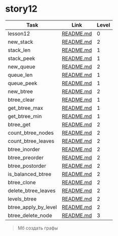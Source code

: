 # story12

| Task                 | Link                                          | Level |
| -------------------- | --------------------------------------------- | ----- |
| lesson12             | [README.md](./lesson12/README.md)             | 0     |
| new_stack            | [README.md](./new_stack/README.md)            | 2     |
| stack_len            | [README.md](./stack_len/README.md)            | 1     |
| stack_peek           | [README.md](./stack_peek/README.md)           | 1     |
| new_queue            | [README.md](./new_queue/README.md)            | 2     |
| queue_len            | [README.md](./queue_len/README.md)            | 1     |
| queue_peek           | [README.md](./queue_peek/README.md)           | 1     |
| new_btree            | [README.md](./new_btree/README.md)            | 2     |
| btree_clear          | [README.md](./btree_clear/README.md)          | 1     |
| get_btree_max        | [README.md](./get_btree_max/README.md)        | 1     |
| get_btree_min        | [README.md](./get_btree_min/README.md)        | 1     |
| btree_get            | [README.md](./btree_get/README.md)            | 2     |
| count_btree_nodes    | [README.md](./count_btree_nodes/README.md)    | 2     |
| count_btree_leaves   | [README.md](./count_btree_leaves/README.md)   | 2     |
| btree_inorder        | [README.md](./btree_inorder/README.md)        | 2     |
| btree_preorder       | [README.md](./btree_preorder/README.md)       | 2     |
| btree_postorder      | [README.md](./btree_postorder/README.md)      | 2     |
| is_balanced_btree    | [README.md](./is_balanced_btree/REAMD.md)     | 2     |
| btree_clone          | [README.md](./btree_clone/README.md)          | 2     |
| delete_btree_leaves  | [README.md](./delete_btree_leaves/README.md)  | 2     |
| levels_btree         | [README.md](./levels_btree/README.md)         | 2     |
| btree_apply_by_level | [README.md](./btree_apply_by_level/README.md) | 2     |
| btree_delete_node    | [README.md](./btree_delete_node/README.md)    | 3     |

> Мб создать графы
